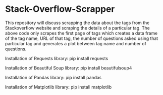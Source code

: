 # Stack-Overflow-Scrapper

This repository will discuss scrapping the data about the tags from the Stackoverflow website and scraping the details of a particular tag.
The above code only scrapes the first page of tags which creates a data frame of the tag name, URL of that tag, the number of questions asked using that particular tag and generates a plot between tag name and number of questions. 

Installation of Requests library:
pip install requests

Installation of Beautiful Soup library:
pip install beautifulsoup4

Installation of Pandas library:
pip install pandas

Installation of Matplotlib library:
pip install matplotlib
